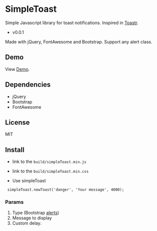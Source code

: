 # SimpleToast
Simple Javascript library for toast notifications. Inspired in [Toastr](https://github.com/CodeSeven/toastr).
- v0.0.1

Made with jQuery, FontAwesome and Bootstrap. Support any alert class.

## Demo
 View [Demo](https://luismorenom.github.io/SimpleToast/demo.html).

## Dependencies
- jQuery
- Bootstrap
- FontAwesome

## License
MIT

## Install
* link to the ```build/simpleToast.min.js```
* link to the ```build/simpleToast.min.css```

* Use simpleToast
```
 simpleToast.newToast('danger', 'Your message', 4000);
```
### Params
1. Type (Bootstrap [alerts](https://getbootstrap.com/docs/3.3/components/#alerts))
2. Message to display
3. Custom delay.


